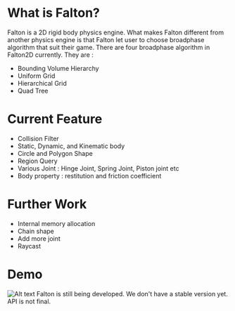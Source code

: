 # What is Falton?
Falton is a 2D rigid body physics engine. What makes Falton different from another physics engine is that Falton let user to choose broadphase algorithm that suit their game. 
There are four broadphase algorithm in Falton2D currently. They are :
- Bounding Volume Hierarchy
- Uniform Grid
- Hierarchical Grid
- Quad Tree

# Current Feature
- Collision Filter
- Static, Dynamic, and Kinematic body
- Circle and Polygon Shape
- Region Query
- Various Joint : Hinge Joint, Spring Joint, Piston joint etc
- Body property : restitution and friction coefficient

# Further Work
- Internal memory allocation
- Chain shape
- Add more joint
- Raycast

# Demo
![Alt text](demogif/Liquid.gif?raw=true "Liquid")
Falton is still being developed. We don't have a stable version yet. API is not final.
